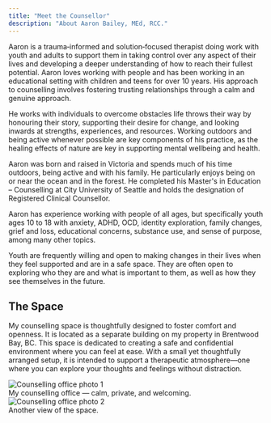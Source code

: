```yaml
---
title: "Meet the Counsellor"
description: "About Aaron Bailey, MEd, RCC."
---
```

Aaron is a trauma‑informed and solution‑focused therapist doing work with youth and adults to support them in taking control over any aspect of their lives and developing a deeper understanding of how to reach their fullest potential. Aaron loves working with people and has been working in an educational setting with children and teens for over 10 years. His approach to counselling involves fostering trusting relationships through a calm and genuine approach.

He works with individuals to overcome obstacles life throws their way by honouring their story, supporting their desire for change, and looking inwards at strengths, experiences, and resources. Working outdoors and being active whenever possible are key components of his practice, as the healing effects of nature are key in supporting mental wellbeing and health.

Aaron was born and raised in Victoria and spends much of his time outdoors, being active and with his family. He particularly enjoys being on or near the ocean and in the forest. He completed his Master's in Education – Counselling at City University of Seattle and holds the designation of Registered Clinical Counsellor.

Aaron has experience working with people of all ages, but specifically youth ages 10 to 18 with anxiety, ADHD, OCD, identity exploration, family changes, grief and loss, educational concerns, substance use, and sense of purpose, among many other topics.

Youth are frequently willing and open to making changes in their lives when they feel supported and are in a safe space. They are often open to exploring who they are and what is important to them, as well as how they see themselves in the future.

## The Space 

My counselling space is thoughtfully designed to foster comfort and openness. It is located as a separate building on my property in Brentwood Bay, BC. This space is dedicated to creating a safe and confidential environment where you can feel at ease. With a small yet thoughtfully arranged setup, it is intended to support a therapeutic atmosphere—one where you can explore your thoughts and feelings without distraction.

<div class="figure">
  <img src="/images/IMG_1867.jpeg" alt="Counselling office photo 1">
  <div class="figure__caption">My counselling office — calm, private, and welcoming.</div>
</div>

<div class="figure">
  <img src="/images/IMG_2146.jpeg" alt="Counselling office photo 2">
  <div class="figure__caption">Another view of the space.</div>
</div>
